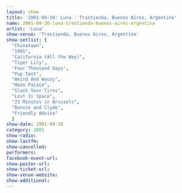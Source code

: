 ```yaml
---
layout: show
title: '2001-09-30: Luna - Trastienda, Buenos Aires, Argentina'
name: 2001-09-30-luna-trastienda-buenos-aires-argentina
artist: 'Luna'
show-venue: 'Trastienda, Buenos Aires, Argentina'
show-setlist: [
  "Chinatown",
  "1995",
  "California (All the Way)",
  "Tiger Lily",
  "Four Thousand Days",
  "Pup Tent",
  "Weird And Woozy",
  "Moon Palace",
  "Slash Your Tires",
  "Lost In Space",
  "23 Minutes in Brussels",
  "Bonnie and Clyde",
  "Friendly Advice"
  ]
show-date: 2001-09-30
category: 2001
show-radio: 
show-lastfm: 
show-cancelled: 
performers: 
facebook-event-url: 
show-poster-url: 
show-ticket-url: 
show-venue-website: 
show-additional: 
---
```


